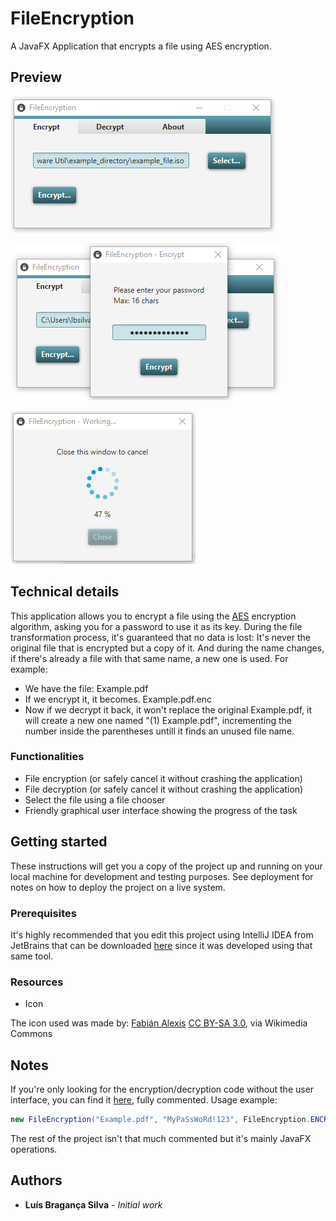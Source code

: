 # FileEncryption

A JavaFX Application that encrypts a file using AES encryption.

## Preview

![First screenshot of the application](https://raw.githubusercontent.com/luisbraganca/file-encryption/master/Screenshots/preview1.png)

![Second screenshot of the application](https://raw.githubusercontent.com/luisbraganca/file-encryption/master/Screenshots/preview2.png)

![Third screenshot of the application](https://raw.githubusercontent.com/luisbraganca/file-encryption/master/Screenshots/preview3.png)

## Technical details

This application allows you to encrypt a file using the [AES](https://en.wikipedia.org/wiki/Advanced_Encryption_Standard) encryption algorithm, asking you for a password to use it as its key. During the file transformation process, it's guaranteed that no data is lost: It's never the original file that is encrypted but a copy of it. And during the name changes, if there's already a file with that same name, a new one is used. For example:
* We have the file: Example.pdf
* If we encrypt it, it becomes. Example.pdf.enc
* Now if we decrypt it back, it won't replace the original Example.pdf, it will create a new one named "(1) Example.pdf", incrementing the number inside the parentheses untill it finds an unused file name.

### Functionalities

* File encryption (or safely cancel it without crashing the application)
* File decryption (or safely cancel it without crashing the application)
* Select the file using a file chooser
* Friendly graphical user interface showing the progress of the task

## Getting started

These instructions will get you a copy of the project up and running on your local machine for development and testing purposes. See deployment for notes on how to deploy the project on a live system.

### Prerequisites

It's highly recommended that you edit this project using IntelliJ IDEA from JetBrains that can be downloaded [here](https://www.jetbrains.com/idea/) since it was developed using that same tool.

### Resources

* Icon

The icon used was made by:
[Fabián Alexis](https://github.com/fabianalexisinostroza/Antu) [CC BY-SA 3.0](https://creativecommons.org/licenses/by-sa/3.0), via Wikimedia Commons

## Notes

If you're only looking for the encryption/decryption code without the user interface, you can find it [here](https://github.com/luisbraganca/file-encryption/blob/master/file-encryption/src/security/FileEncryption.java), fully commented.
Usage example:
```java
new FileEncryption("Example.pdf", "MyPaSsWoRd!123", FileEncryption.ENCRYPT_MODE).start();
```
The rest of the project isn't that much commented but it's mainly JavaFX operations.

## Authors

* **Luís Bragança Silva** - *Initial work*
